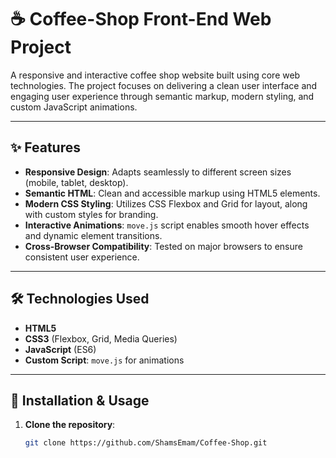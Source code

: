 # ☕ Coffee-Shop Front-End Web Project

A responsive and interactive coffee shop website built using core web technologies. The project focuses on delivering a clean user interface and engaging user experience through semantic markup, modern styling, and custom JavaScript animations.

---

## ✨ Features

- **Responsive Design**: Adapts seamlessly to different screen sizes (mobile, tablet, desktop).
- **Semantic HTML**: Clean and accessible markup using HTML5 elements.
- **Modern CSS Styling**: Utilizes CSS Flexbox and Grid for layout, along with custom styles for branding.
- **Interactive Animations**: `move.js` script enables smooth hover effects and dynamic element transitions.
- **Cross-Browser Compatibility**: Tested on major browsers to ensure consistent user experience.

---

## 🛠️ Technologies Used

- **HTML5**
- **CSS3** (Flexbox, Grid, Media Queries)
- **JavaScript** (ES6)
- **Custom Script**: `move.js` for animations

---

## 🚀 Installation & Usage

1. **Clone the repository**:
   ```bash
   git clone https://github.com/ShamsEmam/Coffee-Shop.git
